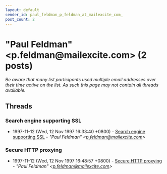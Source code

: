 ```yaml
---
layout: default
sender_id: paul_feldman_p_feldman_at_mailexcite_com_
post_count: 2
---
```


# "Paul Feldman" <p.feldman<span>@</span>mailexcite.com> (2 posts)

_Be aware that many list participants used multiple email addresses over their time active on the list. As such this page may not contain all threads available._

## Threads

### Search engine supporting SSL
+ 1997-11-12 (Wed, 12 Nov 1997 16:33:40 +0800) - [Search engine supporting SSL](/archive/1997/11/adf3a84c2236c4837563e005775923279f6127aa745616ab64214fce4b25aae9) - _"Paul Feldman" \<p.feldman@mailexcite.com\>_

### Secure HTTP proxying
+ 1997-11-12 (Wed, 12 Nov 1997 16:48:57 +0800) - [Secure HTTP proxying](/archive/1997/11/960a9e79c99329699dc911671cf72bf6ab39d0bda1ad418c937a5cc64054b908) - _"Paul Feldman" \<p.feldman@mailexcite.com\>_

